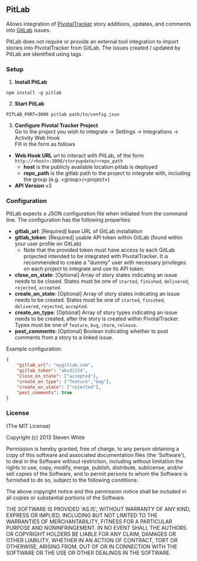 ## PitLab

Allows integration of [PivotalTracker](http://pivotaltracker.com/) story additions, updates, and comments into [GitLab](https://github.com/gitlabhq/gitlabhq) issues.  

PitLab does not require or provide an external tool integration to import stories into PivotalTracker from GitLab.  The issues created / updated by PitLab are identified using tags.

### Setup

1. **Install PitLab**  
```
npm install -g pitlab
```

2. **Start PitLab**  
```
PITLAB_PORT=3000 pitlab path/to/config.json
```

3. **Configure Pivotal Tracker Project**  
Go to the project you wish to integrate -> Settings -> Integrations -> Activity Web Hook  
Fill in the form as follows  
  * **Web Hook URL** url to interact with PitLab, of the form `http://<host>:3000/storyupdate/<repo_path`
      * **host** is the publicly available location pitlab is deployed
      * **repo_path** is the gitlab path to the project to integrate with, including the group (e.g. \<group>/\<project>)
  * **API Version** v3

### Configuration
PitLab expects a JSON configuration file when initiated from the command line.  The configuration has the following properties:  
* **gitlab_url**: [Required] base URL of GitLab installation
* **gitlab_token**: [Required] usable API token within GitLab (found within your user profile on GitLab)
  * Note that the provided token must have access to each GitLab projected intended to be integrated with PivotalTracker.  It is recommended to create a "dummy" user with necessary privileges on each project to integrate and use its API token.
* **close_on_state**: [Optional] Array of story states indicating an issue needs to be closed.  States must be one of `started`, `finished`, `delivered`, `rejected`, `accepted`.
* **create_on_state**: [Optional] Array of story states indicating an issue needs to be created.  States must be one of `started`, `finished`, `delivered`, `rejected`, `accepted`.
* **create_on_type**: [Optional] Array of story types indicating an issue needs to be created, after the story is created within PivotalTracker.  Types must be one of `feature`, `bug`, `chore`, `release`.
* **post_comments**: [Optional] Boolean indicating whether to post comments from a story to a linked issue.

Example configuration:
```json
{
    "gitlab_url": "mygitlab.com",
    "gitlab_token": "abcd1234",
    "close_on_state": ["accepted"],
    "create_on_type": ["feature","bug"],
    "create_on_state": ["rejected"],
    "post_comments": true
}
```

### License

(The MIT License)

Copyright (c) 2013 Steven White

Permission is hereby granted, free of charge, to any person obtaining a copy of this software and associated documentation files (the 'Software'), to deal in the Software without restriction, including without limitation the rights to use, copy, modify, merge, publish, distribute, sublicense, and/or sell copies of the Software, and to permit persons to whom the Software is furnished to do so, subject to the following conditions:

The above copyright notice and this permission notice shall be included in all copies or substantial portions of the Software.

THE SOFTWARE IS PROVIDED 'AS IS', WITHOUT WARRANTY OF ANY KIND, EXPRESS OR IMPLIED, INCLUDING BUT NOT LIMITED TO THE WARRANTIES OF MERCHANTABILITY, FITNESS FOR A PARTICULAR PURPOSE AND NONINFRINGEMENT. IN NO EVENT SHALL THE AUTHORS OR COPYRIGHT HOLDERS BE LIABLE FOR ANY CLAIM, DAMAGES OR OTHER LIABILITY, WHETHER IN AN ACTION OF CONTRACT, TORT OR OTHERWISE, ARISING FROM, OUT OF OR IN CONNECTION WITH THE SOFTWARE OR THE USE OR OTHER DEALINGS IN THE SOFTWARE.